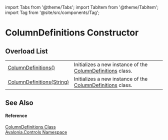 import Tabs from '@theme/Tabs'; 
import TabItem from '@theme/TabItem'; 
import Tag from '@site/src/components/Tag'; 

# ColumnDefinitions Constructor


## Overload List
<table>
<tr>
<td><a href="M_Avalonia_Controls_ColumnDefinitions__ctor">ColumnDefinitions()</a></td>
<td>Initializes a new instance of the <a href="T_Avalonia_Controls_ColumnDefinitions">ColumnDefinitions</a> class.</td>
</tr>
<tr>
<td><a href="M_Avalonia_Controls_ColumnDefinitions__ctor_1">ColumnDefinitions(String)</a></td>
<td>Initializes a new instance of the <a href="T_Avalonia_Controls_ColumnDefinitions">ColumnDefinitions</a> class.</td>
</tr>
</table>

## See Also


#### Reference
<a href="T_Avalonia_Controls_ColumnDefinitions">ColumnDefinitions Class</a>  
<a href="N_Avalonia_Controls">Avalonia.Controls Namespace</a>  

